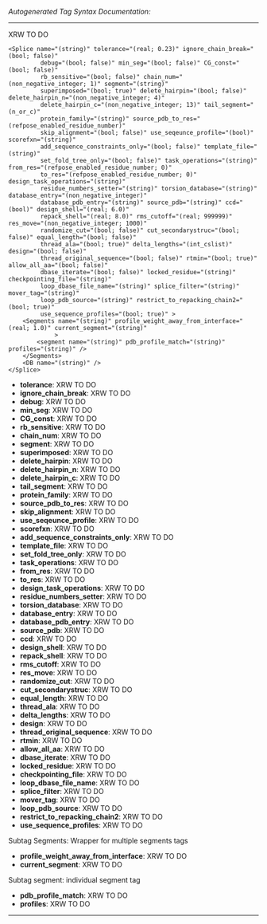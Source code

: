 _Autogenerated Tag Syntax Documentation:_

---
XRW TO DO

```
<Splice name="(string)" tolerance="(real; 0.23)" ignore_chain_break="(bool; false)"
         debug="(bool; false)" min_seg="(bool; false)" CG_const="(bool; false)"
         rb_sensitive="(bool; false)" chain_num="(non_negative_integer; 1)" segment="(string)"
         superimposed="(bool; true)" delete_hairpin="(bool; false)" delete_hairpin_n="(non_negative_integer; 4)"
         delete_hairpin_c="(non_negative_integer; 13)" tail_segment="(n_or_c)"
         protein_family="(string)" source_pdb_to_res="(refpose_enabled_residue_number)"
         skip_alignment="(bool; false)" use_seqeunce_profile="(bool)" scorefxn="(string)"
         add_sequence_constraints_only="(bool; false)" template_file="(string)"
         set_fold_tree_only="(bool; false)" task_operations="(string)" from_res="(refpose_enabled_residue_number; 0)"
         to_res="(refpose_enabled_residue_number; 0)" design_task_operations="(string)"
         residue_numbers_setter="(string)" torsion_database="(string)" database_entry="(non_negative_integer)"
         database_pdb_entry="(string)" source_pdb="(string)" ccd="(bool)" design_shell="(real; 6.0)"
         repack_shell="(real; 8.0)" rms_cutoff="(real; 999999)" res_move="(non_negative_integer; 1000)"
         randomize_cut="(bool; false)" cut_secondarystruc="(bool; false)" equal_length="(bool; false)"
         thread_ala="(bool; true)" delta_lengths="(int_cslist)" design="(bool; false)"
         thread_original_sequence="(bool; false)" rtmin="(bool; true)" allow_all_aa="(bool; false)"
         dbase_iterate="(bool; false)" locked_residue="(string)" checkpointing_file="(string)"
         loop_dbase_file_name="(string)" splice_filter="(string)" mover_tag="(string)"
         loop_pdb_source="(string)" restrict_to_repacking_chain2="(bool; true)"
         use_sequence_profiles="(bool; true)" >
    <Segments name="(string)" profile_weight_away_from_interface="(real; 1.0)" current_segment="(string)"
             >
        <segment name="(string)" pdb_profile_match="(string)" profiles="(string)" />
    </Segments>
    <DB name="(string)" />
</Splice>
```

-   **tolerance**: XRW TO DO
-   **ignore_chain_break**: XRW TO DO
-   **debug**: XRW TO DO
-   **min_seg**: XRW TO DO
-   **CG_const**: XRW TO DO
-   **rb_sensitive**: XRW TO DO
-   **chain_num**: XRW TO DO
-   **segment**: XRW TO DO
-   **superimposed**: XRW TO DO
-   **delete_hairpin**: XRW TO DO
-   **delete_hairpin_n**: XRW TO DO
-   **delete_hairpin_c**: XRW TO DO
-   **tail_segment**: XRW TO DO
-   **protein_family**: XRW TO DO
-   **source_pdb_to_res**: XRW TO DO
-   **skip_alignment**: XRW TO DO
-   **use_seqeunce_profile**: XRW TO DO
-   **scorefxn**: XRW TO DO
-   **add_sequence_constraints_only**: XRW TO DO
-   **template_file**: XRW TO DO
-   **set_fold_tree_only**: XRW TO DO
-   **task_operations**: XRW TO DO
-   **from_res**: XRW TO DO
-   **to_res**: XRW TO DO
-   **design_task_operations**: XRW TO DO
-   **residue_numbers_setter**: XRW TO DO
-   **torsion_database**: XRW TO DO
-   **database_entry**: XRW TO DO
-   **database_pdb_entry**: XRW TO DO
-   **source_pdb**: XRW TO DO
-   **ccd**: XRW TO DO
-   **design_shell**: XRW TO DO
-   **repack_shell**: XRW TO DO
-   **rms_cutoff**: XRW TO DO
-   **res_move**: XRW TO DO
-   **randomize_cut**: XRW TO DO
-   **cut_secondarystruc**: XRW TO DO
-   **equal_length**: XRW TO DO
-   **thread_ala**: XRW TO DO
-   **delta_lengths**: XRW TO DO
-   **design**: XRW TO DO
-   **thread_original_sequence**: XRW TO DO
-   **rtmin**: XRW TO DO
-   **allow_all_aa**: XRW TO DO
-   **dbase_iterate**: XRW TO DO
-   **locked_residue**: XRW TO DO
-   **checkpointing_file**: XRW TO DO
-   **loop_dbase_file_name**: XRW TO DO
-   **splice_filter**: XRW TO DO
-   **mover_tag**: XRW TO DO
-   **loop_pdb_source**: XRW TO DO
-   **restrict_to_repacking_chain2**: XRW TO DO
-   **use_sequence_profiles**: XRW TO DO


Subtag Segments:   Wrapper for multiple segments tags

-   **profile_weight_away_from_interface**: XRW TO DO
-   **current_segment**: XRW TO DO


Subtag segment:   individual segment tag

-   **pdb_profile_match**: XRW TO DO
-   **profiles**: XRW TO DO

---
